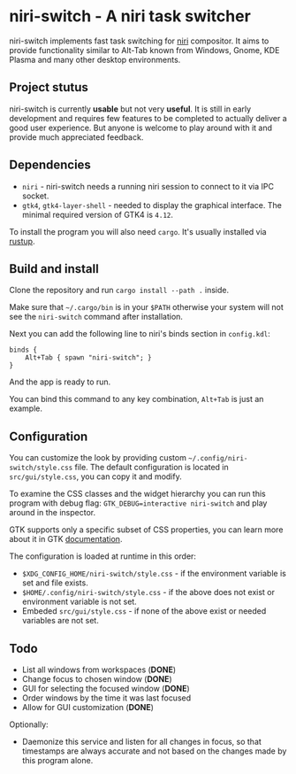 # niri-switch - A niri task switcher

niri-switch implements fast task switching for [niri](https://github.com/YaLTeR/niri) compositor. It aims to provide functionality similar to Alt-Tab known from Windows, Gnome, KDE Plasma and many other desktop environments.

## Project stutus

niri-switch is currently **usable** but not very **useful**. It is still in early development and requires few features to be completed to actually deliver a good user experience. But anyone is welcome to play around with it and provide much appreciated feedback.

## Dependencies

* `niri` - niri-switch needs a running niri session to connect to it via IPC socket.
* `gtk4`, `gtk4-layer-shell` - needed to display the graphical interface. The minimal required version of GTK4 is `4.12`.

To install the program you will also need `cargo`. It's usually installed via [rustup](https://www.rust-lang.org/tools/install).

## Build and install

Clone the repository and run `cargo install --path .` inside.

Make sure that `~/.cargo/bin` is in your `$PATH` otherwise your system will not see the `niri-switch` command after installation.

Next you can add the following line to niri's binds section in `config.kdl`:
```
binds {
    Alt+Tab { spawn "niri-switch"; }
}
```

And the app is ready to run.

You can bind this command to any key combination, `Alt+Tab` is just an example.

## Configuration

You can customize the look by providing custom `~/.config/niri-switch/style.css` file. The default configuration is located in `src/gui/style.css`, you can copy it and modify.

To examine the CSS classes and the widget hierarchy you can run this program with debug flag: `GTK_DEBUG=interactive niri-switch` and play around in the inspector.

GTK supports only a specific subset of CSS properties, you can learn more about it in GTK [documentation](https://docs.gtk.org/gtk4/css-properties.html).

The configuration is loaded at runtime in this order:

* `$XDG_CONFIG_HOME/niri-switch/style.css` - if the environment variable is set and file exists.
* `$HOME/.config/niri-switch/style.css` - if the above does not exist or environment variable is not set.
* Embeded `src/gui/style.css` - if none of the above exist or needed variables are not set.

## Todo

- List all windows from workspaces (**DONE**)
- Change focus to chosen window (**DONE**)
- GUI for selecting the focused window (**DONE**)
- Order windows by the time it was last focused
- Allow for GUI customization (**DONE**)

Optionally:
- Daemonize this service and listen for all changes in focus, so that timestamps are always accurate and not based on the changes made by this program alone.

